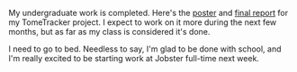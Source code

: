 My undergraduate work is completed.  Here's the <a href='/brendan/blog/files/poster.pdf' title='poster.pdf'>poster</a> and <a href='/brendan/blog/files/final-report.pdf'>final report</a> for my TomeTracker project.  I expect to work on it more during the next few months, but as far as my class is considered it's done.

I need to go to bed.  Needless to say, I'm glad to be done with school, and I'm really excited to be starting work at Jobster full-time next week.